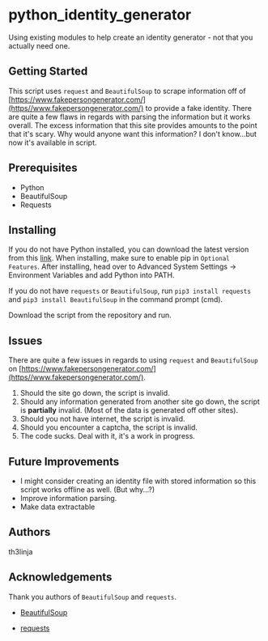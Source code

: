 # python_identity_generator
Using existing modules to help create an identity generator - not that you actually need one.

## Getting Started
This script uses `request` and `BeautifulSoup` to scrape information off of [https://www.fakepersongenerator.com/](https//www.fakepersongenerator.com/) to provide a fake identity. There are quite a few flaws in regards with parsing the information but it works overall. The excess information that this site provides amounts to the point that it's scary. Why would anyone want this information? I don't know...but now it's available in script.

## Prerequisites
* Python
* BeautifulSoup
* Requests

## Installing
If you do not have Python installed, you can download the latest version from this [link](https://www.python.org/). When installing, make sure to enable pip in `Optional Features`. After installing, head over to Advanced System Settings -> Environment Variables and add Python into PATH.

If you do not have `requests` or `BeautifulSoup`, run `pip3 install requests` and `pip3 install BeautifulSoup` in the command prompt (cmd).

Download the script from the repository and run.

## Issues
There are quite a few issues in regards to using `request` and `BeautifulSoup` on [https://www.fakepersongenerator.com/](https//www.fakepersongenerator.com/).
1. Should the site go down, the script is invalid.
2. Should any information generated from another site go down, the script is **partially** invalid. (Most of the data is generated off other sites).
3. Should you not have internet, the script is invalid.
4. Should you encounter a captcha, the script is invalid.
5. The code sucks. Deal with it, it's a work in progress.

## Future Improvements
* I might consider creating an identity file with stored information so this script works offline as well. (But why...?)
* Improve information parsing.
* Make data extractable

## Authors
th3linja

## Acknowledgements
Thank you authors of `BeautifulSoup` and `requests`.

* [BeautifulSoup](https://www.crummy.com/software/BeautifulSoup/)

* [requests](http://docs.python-requests.org/en/master/)
